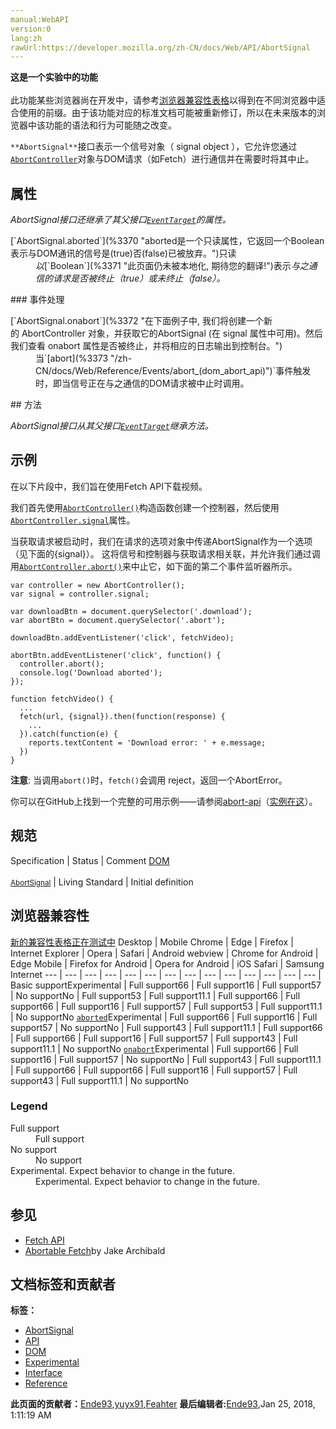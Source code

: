 ```yaml
---
manual:WebAPI
version:0
lang:zh
rawUrl:https://developer.mozilla.org/zh-CN/docs/Web/API/AbortSignal
---
```






**这是一个实验中的功能**<br></br>此功能某些浏览器尚在开发中，请参考[浏览器兼容性表格](%3369 "")以得到在不同浏览器中适合使用的前缀。由于该功能对应的标准文档可能被重新修订，所以在未来版本的浏览器中该功能的语法和行为可能随之改变。





`**AbortSignal**`接口表示一个信号对象（ signal object ），它允许您通过[`AbortController`](%2526 "此页面仍未被本地化, 期待您的翻译!")对象与DOM请求（如Fetch）进行通信并在需要时将其中止。


## 属性<a name="属性"></a>


<em>AbortSignal接口还继承了其父接口[`EventTarget`](%2696 "EventTarget 是一个由可以接收事件的对象实现的接口，并且可以为它们创建侦听器。")的属性。</em>

<dl><dt>[`AbortSignal.aborted`](%3370 "aborted是一个只读属性，它返回一个Boolean表示与DOM通讯的信号是(true)否(false)已被放弃。")只读</dt><dd><em>以</em>[`Boolean`](%3371 "此页面仍未被本地化, 期待您的翻译!")表示<em>与之通信的请求是否被终止（true）或未终止（false）。</em></dd></dl>
### 事件处理<a name="事件处理"></a>
<dl><dt>[`AbortSignal.onabort`](%3372 "在下面例子中, 我们将创建一个新的 AbortController 对象，并获取它的AbortSignal (在 signal 属性中可用)。然后我们查看 onabort 属性是否被终止，并将相应的日志输出到控制台。")</dt><dd>当`[abort](%3373 "/zh-CN/docs/Web/Reference/Events/abort_(dom_abort_api)")`事件触发时，即当信号正在与之通信的DOM请求被中止时调用。</dd></dl>
## 方法<a name="方法"></a>


<em>AbortSignal接口从其父接口[`EventTarget`](%2696 "EventTarget 是一个由可以接收事件的对象实现的接口，并且可以为它们创建侦听器。")继承方法。</em>


## 示例<a name="示例"></a>


在以下片段中，我们旨在使用Fetch API下载视频。



我们首先使用[`AbortController()`](%3353 "此页面仍未被本地化, 期待您的翻译!")构造函数创建一个控制器，然后使用[`AbortController.signal`](%3354 "此页面仍未被本地化, 期待您的翻译!")属性。



当获取请求被启动时，我们在请求的选项对象中传递AbortSignal作为一个选项（见下面的{signal}）。 这将信号和控制器与获取请求相关联，并允许我们通过调用[`AbortController.abort()`](%3355 "此页面仍未被本地化, 期待您的翻译!")来中止它，如下面的第二个事件监听器所示。


```
var controller = new AbortController();
var signal = controller.signal;

var downloadBtn = document.querySelector('.download');
var abortBtn = document.querySelector('.abort');

downloadBtn.addEventListener('click', fetchVideo);

abortBtn.addEventListener('click', function() {
  controller.abort();
  console.log('Download aborted');
});

function fetchVideo() {
  ...
  fetch(url, {signal}).then(function(response) {
    ...
  }).catch(function(e) {
    reports.textContent = 'Download error: ' + e.message;
  })
}
```


**注意**: 当调用`abort()`时，`fetch()`会调用 reject，返回一个AbortError。




你可以在GitHub上找到一个完整的可用示例——请参阅[abort-api](%3358 "")（[实例在这](%3374 "")）。


## 规范<a name="规范"></a>
Specification | Status | Comment 
[DOM<br></br><small>AbortSignal</small>](%3375 "") | Living Standard | Initial definition 


## 浏览器兼容性<a name="浏览器兼容性"></a>
[新的兼容性表格正在测试中<i></i>](%3360 "")
<abbr>Desktop<i></i></abbr> | <abbr>Mobile<i></i></abbr> 
<abbr>Chrome<i></i></abbr> | <abbr>Edge<i></i></abbr> | <abbr>Firefox<i></i></abbr> | <abbr>Internet Explorer<i></i></abbr> | <abbr>Opera<i></i></abbr> | <abbr>Safari<i></i></abbr> | <abbr>Android webview<i></i></abbr> | <abbr>Chrome for Android<i></i></abbr> | <abbr>Edge Mobile<i></i></abbr> | <abbr>Firefox for Android<i></i></abbr> | <abbr>Opera for Android<i></i></abbr> | <abbr>iOS Safari<i></i></abbr> | <abbr>Samsung Internet<i></i></abbr> 
 ---  |  ---  |  ---  |  ---  |  ---  |  ---  |  ---  |  ---  |  ---  |  ---  |  ---  |  ---  |  ---  |  ---  | 
Basic support<abbr>Experimental<i></i></abbr> | <abbr>Full support</abbr>66 | <abbr>Full support</abbr>16 | <abbr>Full support</abbr>57 | <abbr>No support</abbr>No | <abbr>Full support</abbr>53 | <abbr>Full support</abbr>11.1 | <abbr>Full support</abbr>66 | <abbr>Full support</abbr>66 | <abbr>Full support</abbr>16 | <abbr>Full support</abbr>57 | <abbr>Full support</abbr>53 | <abbr>Full support</abbr>11.1 | <abbr>No support</abbr>No 
[`aborted`](%3376 "")<abbr>Experimental<i></i></abbr> | <abbr>Full support</abbr>66 | <abbr>Full support</abbr>16 | <abbr>Full support</abbr>57 | <abbr>No support</abbr>No | <abbr>Full support</abbr>43 | <abbr>Full support</abbr>11.1 | <abbr>Full support</abbr>66 | <abbr>Full support</abbr>66 | <abbr>Full support</abbr>16 | <abbr>Full support</abbr>57 | <abbr>Full support</abbr>43 | <abbr>Full support</abbr>11.1 | <abbr>No support</abbr>No 
[`onabort`](%3377 "")<abbr>Experimental<i></i></abbr> | <abbr>Full support</abbr>66 | <abbr>Full support</abbr>16 | <abbr>Full support</abbr>57 | <abbr>No support</abbr>No | <abbr>Full support</abbr>43 | <abbr>Full support</abbr>11.1 | <abbr>Full support</abbr>66 | <abbr>Full support</abbr>66 | <abbr>Full support</abbr>16 | <abbr>Full support</abbr>57 | <abbr>Full support</abbr>43 | <abbr>Full support</abbr>11.1 | <abbr>No support</abbr>No 


### Legend<a name="Legend"></a>
<dl><dt><abbr>Full support</abbr></dt><dd>Full support</dd><dt><abbr>No support</abbr></dt><dd>No support</dd><dt><abbr>Experimental. Expect behavior to change in the future.<i></i></abbr></dt><dd>Experimental. Expect behavior to change in the future.</dd></dl>

## 参见<a name="参见"></a>

* [Fetch API](%3357 "")
* [Abortable Fetch](%3365 "")by Jake Archibald



## 文档标签和贡献者
**标签：**
* [AbortSignal](%3378 "")
* [API](%50 "")
* [DOM](%456 "")
* [Experimental](%3379 "")
* [Interface](%3380 "")
* [Reference](%3381 "")

**此页面的贡献者：**[Ende93](%130 ""),[yuyx91](%3382 ""),[Feahter](%3383 "")
**最后编辑者:**[Ende93](%130 ""),<time>Jan 25, 2018, 1:11:19 AM</time>


